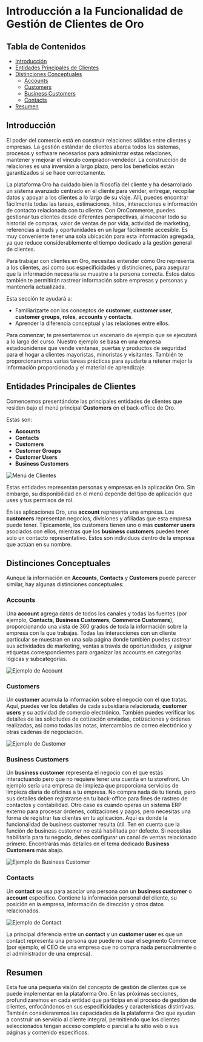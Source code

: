 # Introducción a la Funcionalidad de Gestión de Clientes de Oro

## Tabla de Contenidos
- [Introducción](#introducción)
- [Entidades Principales de Clientes](#entidades-principales-de-clientes)
- [Distinciones Conceptuales](#distinciones-conceptuales)
  - [Accounts](#accounts)
  - [Customers](#customers)
  - [Business Customers](#business-customers)
  - [Contacts](#contacts)
- [Resumen](#resumen)

## Introducción

El poder del comercio está en construir relaciones sólidas entre clientes y empresas. La gestión estándar de clientes abarca todos los sistemas, procesos y software necesarios para administrar estas relaciones, mantener y mejorar el vínculo comprador-vendedor. La construcción de relaciones es una inversión a largo plazo, pero los beneficios están garantizados si se hace correctamente.

La plataforma Oro ha cuidado bien la filosofía del cliente y ha desarrollado un sistema avanzado centrado en el cliente para vender, entregar, recopilar datos y apoyar a los clientes a lo largo de su viaje. Allí, puedes encontrar fácilmente todas las tareas, estimaciones, hitos, interacciones e información de contacto relacionada con tu cliente. Con OroCommerce, puedes gestionar tus clientes desde diferentes perspectivas, almacenar todo su historial de compras, valor de ventas de por vida, actividad de marketing, referencias a leads y oportunidades en un lugar fácilmente accesible. Es muy conveniente tener una sola ubicación para esta información agregada, ya que reduce considerablemente el tiempo dedicado a la gestión general de clientes.

Para trabajar con clientes en Oro, necesitas entender cómo Oro representa a los clientes, así como sus especificidades y distinciones, para asegurar que la información necesaria se muestre a la persona correcta. Estos datos también te permitirán rastrear información sobre empresas y personas y mantenerla actualizada.

Esta sección te ayudará a:

- Familiarizarte con los conceptos de **customer**, **customer user**, **customer groups**, **roles**, **accounts** y **contacts**.
- Aprender la diferencia conceptual y las relaciones entre ellos.

Para comenzar, te presentaremos un escenario de ejemplo que se ejecutará a lo largo del curso. Nuestro ejemplo se basa en una empresa estadounidense que vende ventanas, puertas y productos de seguridad para el hogar a clientes mayoristas, minoristas y visitantes. También te proporcionaremos varias tareas prácticas para ayudarte a retener mejor la información proporcionada y el material de aprendizaje.

## Entidades Principales de Clientes

Comencemos presentándote las principales entidades de clientes que residen bajo el menú principal **Customers** en el back-office de Oro.

Estas son:

- **Accounts**
- **Contacts**
- **Customers**
- **Customer Groups**
- **Customer Users**
- **Business Customers**

![Menú de Clientes](https://hive.oroinc.com/wp-content/uploads/sites/21/2021/02/customer_menu-1-768x404.png)

Estas entidades representan personas y empresas en la aplicación Oro. Sin embargo, su disponibilidad en el menú depende del tipo de aplicación que uses y tus permisos de rol.

En las aplicaciones Oro, una **account** representa una empresa. Los **customers** representan negocios, divisiones y afiliadas que esta empresa puede tener. Típicamente, los customers tienen uno o más **customer users** asociados con ellos, mientras que los **business customers** pueden tener solo un contacto representativo. Estos son individuos dentro de la empresa que actúan en su nombre.

## Distinciones Conceptuales

Aunque la información en **Accounts**, **Contacts** y **Customers** puede parecer similar, hay algunas distinciones conceptuales:

### Accounts

Una **account** agrega datos de todos los canales y todas las fuentes (por ejemplo, **Contacts**, **Business Customers**, **Commerce Customers**), proporcionando una vista de 360 grados de toda la información sobre la empresa con la que trabajas. Todas las interacciones con un cliente particular se muestran en una sola página donde también puedes rastrear sus actividades de marketing, ventas a través de oportunidades, y asignar etiquetas correspondientes para organizar las accounts en categorías lógicas y subcategorías.

![Ejemplo de Account](https://hive.oroinc.com/wp-content/uploads/sites/21/2021/02/account_record_example-1024x516.png)

### Customers

Un **customer** acumula la información sobre el negocio con el que tratas. Aquí, puedes ver los detalles de cada subsidiaria relacionada, **customer users** y su actividad de comercio electrónico. También puedes verificar los detalles de las solicitudes de cotización enviadas, cotizaciones y órdenes realizadas, así como todas las notas, intercambios de correo electrónico y otras cadenas de negociación.

![Ejemplo de Customer](https://hive.oroinc.com/wp-content/uploads/sites/21/2021/02/customer_record_example-1024x465.png)

### Business Customers

Un **business customer** representa el negocio con el que estás interactuando pero que no requiere tener una cuenta en tu storefront. Un ejemplo sería una empresa de limpieza que proporciona servicios de limpieza diaria de oficinas a tu empresa. No compra nada de tu tienda, pero sus detalles deben registrarse en tu back-office para fines de rastreo de contactos y contabilidad. Otro caso es cuando operas un sistema ERP externo para procesar órdenes, cotizaciones y pagos, pero necesitas una forma de registrar tus clientes en tu aplicación. Aquí es donde la funcionalidad de business customer resulta útil. Ten en cuenta que la función de business customer no está habilitada por defecto. Si necesitas habilitarla para tu negocio, debes configurar un canal de ventas relacionado primero. Encontrarás más detalles en el tema dedicado **Business Customers** más abajo.

![Ejemplo de Business Customer](https://hive.oroinc.com/wp-content/uploads/sites/21/2021/02/business_customers_example-1024x404.png)

### Contacts

Un **contact** se usa para asociar una persona con un **business customer** o **account** específico. Contiene la información personal del cliente, su posición en la empresa, información de dirección y otros datos relacionados.

![Ejemplo de Contact](https://hive.oroinc.com/wp-content/uploads/sites/21/2021/02/contact_record_example-1024x595.png)

La principal diferencia entre un **contact** y un **customer user** es que un contact representa una persona que puede no usar el segmento Commerce (por ejemplo, el CEO de una empresa que no compra nada personalmente o el administrador de una empresa).

## Resumen

Esta fue una pequeña visión del concepto de gestión de clientes que se puede implementar en la plataforma Oro. En las próximas secciones, profundizaremos en cada entidad que participa en el proceso de gestión de clientes, enfocándonos en sus especificidades y características distintivas. También consideraremos las capacidades de la plataforma Oro que ayudan a construir un servicio al cliente integral, permitiendo que los clientes seleccionados tengan acceso completo o parcial a tu sitio web o sus páginas y contenido específicos.  

